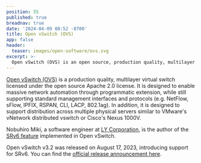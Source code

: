 ```yaml
---
position: 55
published: true
breadnav: true
date: '2024-04-09 08:52 -0700'
title: Open vSwitch (OVS)
app: false
header:
  teaser: images/open-software/ovs.svg
excerpt: >-
  Open vSwitch (OVS) is an open source, production quality, multilayer virtual switch.  It is designed to enable massive network automation through programmatic extension, while still supporting standard management interfaces and protocols (e.g. NetFlow, sFlow, IPFIX, RSPAN, CLI, LACP, 802.1ag).
---
```


[Open vSwitch (OVS)](https://www.openvswitch.org/) is a production quality, multilayer virtual switch licensed under the open source Apache 2.0 license.  It is designed to enable massive network automation through programmatic extension, while still supporting standard management interfaces and protocols (e.g. NetFlow, sFlow, IPFIX, RSPAN, CLI, LACP, 802.1ag).  In addition, it is designed to support distribution across multiple physical servers similar to VMware's vNetwork distributed vswitch or Cisco's Nexus 1000V.

Nobuhiro Miki, a software engineer at [LY Corporation](https://www.lycorp.co.jp/en/), is the author of the [SRv6 feature](https://github.com/openvswitch/ovs/commit/03fc1ad78521544c7269355ec72fec8c2373b96d) implemented in Open vSwitch.

Open vSwitch v3.2 was released on August 17, 2023, introducing support for SRv6. You can find the [official release announcement here](https://mail.openvswitch.org/pipermail/ovs-announce/2023-August/000325.html).

